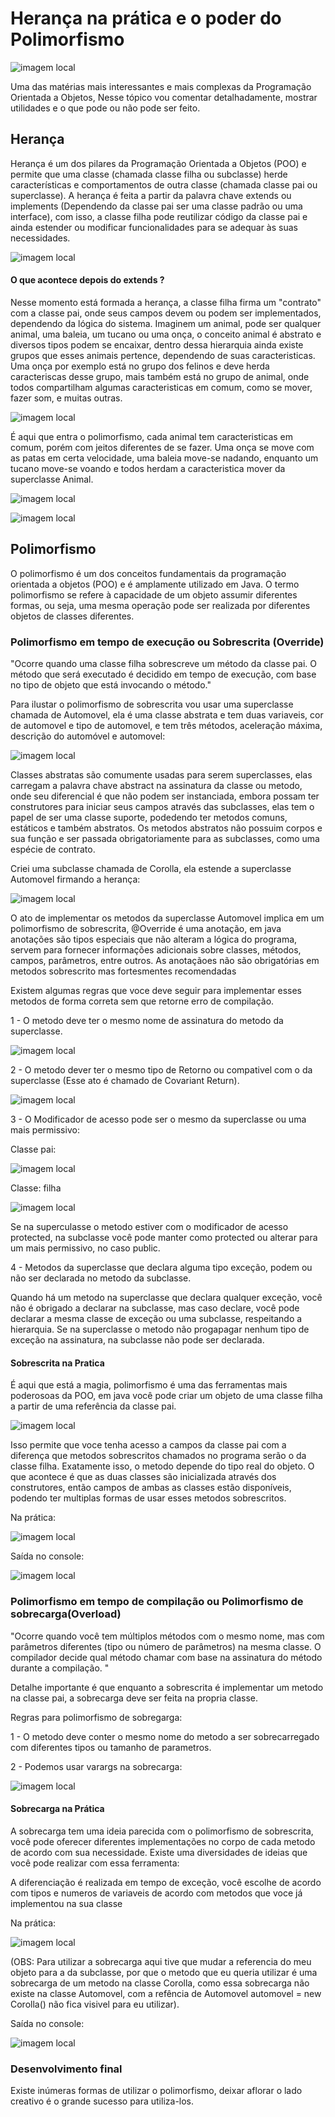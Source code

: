 # Herança na prática e o poder do Polimorfismo

![imagem local](herenaça-polimorfismo/imagem_readme/artigo_programacao-orientada-a-objetos-com-java_18449.png)

Uma das matérias mais interessantes e mais complexas da Programação Orientada a Objetos, Nesse tópico vou comentar detalhadamente, mostrar utilidades e o que pode ou não pode ser feito.

## Herança

Herança é um dos pilares da Programação Orientada a Objetos (POO) e permite que uma classe (chamada classe filha ou subclasse) herde características e comportamentos de outra classe (chamada classe pai ou superclasse). A herança é feita a partir da palavra chave extends ou implements (Dependendo da classe pai ser uma classe padrão ou uma interface), com isso, a classe filha pode reutilizar código da classe pai e ainda estender ou modificar funcionalidades para se adequar às suas necessidades. 

![imagem local](imagem_readme/extendss.png)

#### O que acontece depois do extends ?

Nesse momento está formada a herança, a classe filha firma um "contrato" com a classe pai, onde seus campos devem ou podem ser implementados, dependendo da lógica do sistema. Imaginem um animal, pode ser qualquer animal, uma baleia, um tucano ou uma onça, o conceito animal é abstrato e diversos tipos podem se encaixar, dentro dessa hierarquia ainda existe grupos que esses animais pertence, dependendo de suas caracteristicas. Uma onça por exemplo está no grupo dos felinos e deve herda caracteriscas desse grupo, mais também está no grupo de animal, onde todos compartilham algumas caracteristicas em comum, como se mover, fazer som, e muitas outras.

![imagem local](imagem_readme/classe_animal.png)

É aqui que entra o polimorfismo, cada animal tem caracteristicas em comum, porém com jeitos diferentes de se fazer. Uma onça se move com as patas em certa velocidade, uma baleia move-se nadando, enquanto um tucano move-se voando e todos herdam a caracteristica mover da superclasse Animal. 

![imagem local](imagem_readme/onca_extends_animal.png)

![imagem local](imagem_readme/baleia_extends_animal.png)

## Polimorfismo

O polimorfismo é um dos conceitos fundamentais da programação orientada a objetos (POO) e é amplamente utilizado em Java. O termo polimorfismo se refere à capacidade de um objeto assumir diferentes formas, ou seja, uma mesma operação pode ser realizada por diferentes objetos de classes diferentes.

### Polimorfismo em tempo de execução ou Sobrescrita (Override)

"Ocorre quando uma classe filha sobrescreve um método da classe pai. O método que será executado é decidido em tempo de execução, com base no tipo de objeto que está invocando o método."

Para ilustar o polimorfismo de sobrescrita vou usar uma superclasse chamada de Automovel, ela é uma classe abstrata e tem duas variaveis, cor de automovel e tipo de automovel, e tem três métodos, aceleração máxima, descrição do automóvel e automovel:

![imagem local](imagem_readme/classe_automovel.png)

Classes abstratas são comumente usadas para serem superclasses, elas carregam a palavra chave abstract na assinatura da classe ou metodo, onde seu diferencial é que não podem ser instanciada, embora possam ter construtores para iniciar seus campos através das subclasses, elas tem o papel de ser uma classe suporte, podedendo ter metodos comuns, estáticos e também abstratos. Os metodos abstratos não possuim corpos e sua função e ser passada obrigatoriamente para as subclasses, como uma espécie de contrato. 

Criei uma subclasse chamada de Corolla, ela estende a superclasse Automovel firmando a herança: 

![imagem local](imagem_readme/classe_corolla.png)

O ato de implementar os metodos da superclasse Automovel implica em um polimorfismo de sobrescrita, @Override é uma anotação, em java anotações são tipos especiais que não alteram a lógica do programa, servem para fornecer informações adicionais sobre classes, métodos, campos, parâmetros, entre outros. As anotaçãoes não são obrigatórias em metodos sobrescrito mas 
fortesmentes recomendadas

Existem algumas regras que voce deve seguir para implementar esses metodos de forma correta sem que retorne erro de compilação.

1 - O metodo deve ter o mesmo nome de assinatura do metodo da superclasse.

![imagem local](imagem_readme/regra_1_sobrescrita.png)


2 - O metodo dever ter o mesmo tipo de Retorno ou compativel com o da superclasse (Esse ato é chamado de Covariant Return).

![imagem local](imagem_readme/regra_2_sobrescrita.png)


3 - O Modificador de acesso pode ser o mesmo da superclasse ou uma mais permissivo:

Classe pai:

![imagem local](imagem_readme/modificador_acesso_pai.png)


Classe: filha

![imagem local](imagem_readme/modificador_acesso_filha.png)


Se na superculasse o metodo estiver com o modificador de acesso protected, na subclasse você pode manter como protected ou alterar para um mais permissivo, no caso public.

4 - Metodos da superclasse que declara alguma tipo exceção, podem ou não ser declarada no metodo da subclasse.

Quando há um metodo na superclasse que declara qualquer exceção, você não é obrigado a declarar na subclasse, mas caso declare, você pode declarar a mesma classe de exceção ou uma subclasse, respeitando a hierarquia. Se na superclasse o metodo não progapagar nenhum tipo de exceção na assinatura, na subclasse não pode ser declarada.

#### Sobrescrita na Pratica

É aqui que está a magia, polimorfismo é uma das ferramentas mais poderosoas da POO, em java você pode criar um objeto de uma classe filha a partir de uma referência da classe pai.

![imagem local](imagem_readme/instancia.png)

Isso permite que voce tenha acesso a campos da classe pai com a diferença que metodos sobrescritos chamados no programa serão o da classe filha. Exatamente isso, o metodo depende do tipo real do objeto. O que acontece é que as duas classes são inicializada através dos construtores, então campos de ambas as classes estão disponíveis, podendo ter multiplas formas de usar esses metodos sobrescritos. 

Na prática: 

![imagem local](imagem_readme/classe_main.png)

Saída no console: 

![imagem local](imagem_readme/console.png)


### Polimorfismo em tempo de compilação ou Polimorfismo de sobrecarga(Overload)

"Ocorre quando você tem múltiplos métodos com o mesmo nome, mas com parâmetros diferentes (tipo ou número de parâmetros) na mesma classe. O compilador decide qual método chamar com base na assinatura do método durante a compilação. "

Detalhe importante é que enquanto a sobrescrita é implementar um metodo na classe pai, a sobrecarga deve ser feita na propria classe.

Regras para polimorfismo de sobregarga:

1 - O metodo deve conter o mesmo nome do metodo a ser sobrecarregado com diferentes tipos ou tamanho de parametros.

2 -  Podemos usar varargs na sobrecarga:

![imagem local](imagem_readme/regra_sobrecarga.png)


#### Sobrecarga na Prática

A sobrecarga tem uma ideia parecida com o polimorfismo de sobrescrita, você pode oferecer diferentes implementações no corpo de cada metodo de acordo com sua necessidade. Existe uma diversidades de ideias que você pode realizar com essa ferramenta:

A diferenciação é realizada em tempo de exceção, você escolhe de acordo com tipos e numeros de variaveis de acordo com metodos que voce já implementou na sua classe

Na prática: 

![imagem local](imagem_readme/pratica_sobrecarga.png) 

(OBS: Para utilizar a sobrecarga aqui tive que mudar a referencia do meu objeto para a da subclasse, por que o metodo que eu queria utilizar é uma sobrecarga de um metodo na classe Corolla, como essa sobrecarga não existe na classe Automovel, com a refência de Automovel automovel =  new Corolla() não fica visivel para eu utilizar).

Saída no console:

![imagem local](imagem_readme/console_sobrecarga.png) 


### Desenvolvimento final

Existe inúmeras formas de utilizar o polimorfismo, deixar aflorar o lado creativo é o grande sucesso para utiliza-los.
